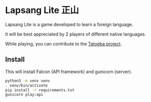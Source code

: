 # Lapsang Lite 正山

Lapsang Lite is a game developed to learn a foreign language.

It will be best appreciated by 2 players of different native languages.

While playing, you can contribute to the [Tatoeba project](https://tatoeba.org).

## Install

This will install Falcon (API framework) and gunicorn (server).

```bash
python3 -m venv venv
. venv/bin/activate
pip install -r requirements.txt
gunicorn play:api
```
